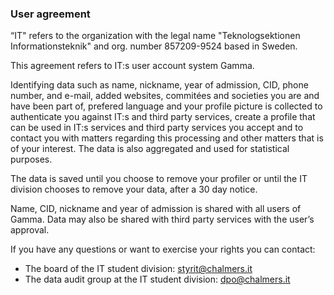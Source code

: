 ### User agreement

“IT" refers to the organization with the legal name "Teknologsektionen Informationsteknik" and org. number 857209-9524 based in Sweden.

This agreement refers to IT:s user account system Gamma.

Identifying data such as name, nickname, year of admission, CID, phone number, and e-mail, added websites, commitées and societies you are and have been part of, prefered language and your profile picture is collected to authenticate you against IT:s and third party services, create a profile that can be used in IT:s services and third party services you accept and to contact you with matters regarding this processing and other matters that is of your interest. The data is also aggregated and used for statistical purposes.

The data is saved until you choose to remove your profiler or until the IT division chooses to remove your data, after a 30 day notice.

Name, CID, nickname and year of admission is shared with all users of Gamma. Data may also be shared with third party services with the user’s approval.

If you have any questions or want to exercise your rights you can contact:
* The board of the IT student division: styrit@chalmers.it
* The data audit group at the IT student division: dpo@chalmers.it

